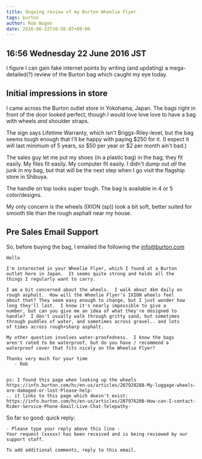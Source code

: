 ```yaml
---
title: Ongoing review of my Burton Wheelie Flyer 
tags: burton
author: Rob Nugen
date: 2016-06-22T16:56:07+09:00
---
```


## 16:56 Wednesday 22 June 2016 JST

I figure I can gain fake internet points by writing (and updating) a
mega-detailed(?) review of the Burton bag which caught my eye today.

## Initial impressions in store

I came across the Burton outlet store in Yokohama, Japan. The bags
right in front of the door looked perfect, though I would love love
love to have a bag with wheels *and* shoulder straps.

The sign says Lifetime Warranty, which isn't Briggs-Riley-level, but
the bag seems tough enough that I'll be happy with paying $250 for
it.  (I expect it will last minimum of 5 years, so $50 per year or $2
per month ain't bad.)

The sales guy let me put my shoes (in a plastic bag) in the bag; they
fit easily.  My files fit easily.  My computer fit easily.  I didn't
dump out *all* the junk in my bag, but that will be the next step when
I go visit the flagship store in Shibuya.

The handle on top looks super tough.  The bag is available in 4 or 5
color/designs.

My only concern is the wheels (IXION (sp)) look a bit soft, better
suited for smooth tile than the rough asphalt near my house.

## Pre Sales Email Support

So, before buying the bag, I emailed the following the info@burton.com

    Hello

    I'm interested in your Wheelie Flyer, which I found at a Burton
    outlet here in Japan.  It seems quite strong and holds all the
    things I regularly want to carry.

    I am a bit concerned about the wheels.  I walk about 4km daily on
    rough asphalt.  How will the Wheelie Flyer's IXION wheels feel
    about that? They seem easy enough to change, but I just wonder how
    long they'll last.  I know it's nearly impossible to give a
    number, but can you give me an idea of what they're designed to
    handle?  I don't usually walk through gritty sand, but sometimes
    through puddles of water, and sometimes across gravel.. and lots
    of times across rough+sharp asphalt.

    My other question involves water-proofedness.  I know the bags
    aren't rated to be waterproof, but do you have / recommend a
    waterproof cover that fits nicely on the Wheelie Flyer?

    Thanks very much for your time
       - Rob


    ps: I found this page when looking up the wheels
    https://info.burton.com/hc/en-us/articles/207928288-My-luggage-wheels-are-damaged-or-lost-Please-help-
    .. it links to this page which doesn't exist:
    https://info.burton.com/hc/en-us/articles/207976208-How-can-I-contact-Rider-Service-Phone-Email-Live-Chat-Telepathy-

So far so good: quick reply:

    - Please type your reply above this line -
    Your request (xxxxx) has been received and is being reviewed by our support staff.

    To add additional comments, reply to this email.

